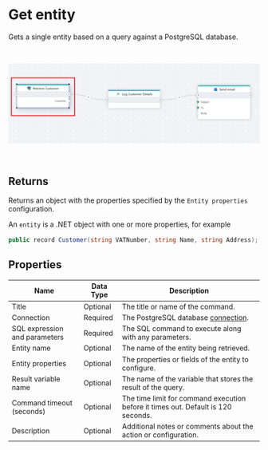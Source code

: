 # Get entity

Gets a single entity based on a query against a PostgreSQL database.


<br/>

![img](../../../../images/flow/get-entity-postgres.png)

<br/>

## Returns

Returns an object with the properties specified by the `Entity properties` configuration.

An `entity` is a .NET object with one or more properties, for example

```csharp
public record Customer(string VATNumber, string Name, string Address);
```


## Properties  

| Name                        | Data Type       | Description                         |
|-----------------------------|-----------------|-------------|
| Title                       | Optional        | The title or name of the command. |
| Connection                  | Required        | The PostgreSQL database [connection](postgresql-connection.md). |
| SQL expression and parameters | Required      | The SQL command to execute along with any parameters.  |
| Entity name                 | Optional        | The name of the entity being retrieved.  |
| Entity properties           | Optional        | The properties or fields of the entity to configure.   |
| Result variable name        | Optional        | The name of the variable that stores the result of the query.    |
| Command timeout (seconds)   | Optional        | The time limit for command execution before it times out. Default is 120 seconds.           |
| Description                 | Optional        | Additional notes or comments about the action or configuration.  |
